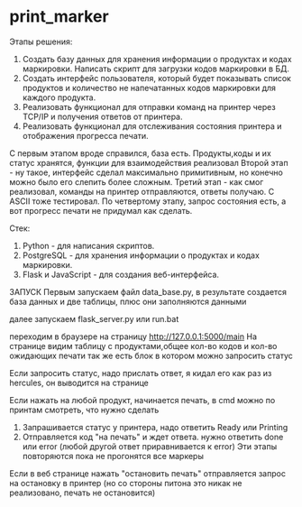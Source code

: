 # print_marker

Этапы решения:
1. Создать базу данных для хранения информации о продуктах и кодах маркировки. Написать скрипт для загрузки кодов маркировки в БД.
2. Создать интерфейс пользователя, который будет показывать список продуктов и количество не напечатанных кодов маркировки для каждого продукта.
3. Реализовать функционал для отправки команд на принтер через TCP/IP и получения ответов от принтера.
4. Реализовать функционал для отслеживания состояния принтера и отображения прогресса печати.


C первым этапом вроде справился, база есть. Продукты,коды и их статус хранятся, функции для взаимодействия реализовал
Второй этап - ну такое, интерфейс сделал максимально примитивным, но конечно можно было его слепить более сложным. 
Третий этап - как смог реализовал, команды на принтер отправляются, ответы получаю. С ASCII тоже тестировал.
По четвертому этапу, запрос состояния есть, а вот прогресс печати не придумал как сделать.


Стек:
1. Python - для написания скриптов.
2. PostgreSQL - для хранения информации о продуктах и кодах маркировки.
3. Flask и JavaScript - для создания веб-интерфейса.


ЗАПУСК
Первым запускаем файл data_base.py, в результате создается база данных и две таблицы, плюс они заполняются данными 

далее запускаем flask_server.py или run.bat

переходим в браузере на страницу http://127.0.0.1:5000/main
На странице видим таблицу с продуктами,общее кол-во кодов и кол-во ожидающих печати
так же есть блок в котором можно запросить статус

Если запросить статус, надо прислать ответ, я кидал его как раз из hercules, он выводится на странице

Если нажать на любой продукт, начинается печать, в cmd можно по принтам смотреть, что нужно сделать
1. Запрашивается статус у принтера, надо ответить Ready или Printing
2. Отправляется код "на печать" и ждет ответа. нужно ответить done или error (любой другой ответ приравнивается к error)
Эти этапы повторяются пока не прогонятся все маркеры


Если в веб странице нажать "остановить печать" отправляется запрос на остановку в принтер (но со стороны питона это никак не реализовано, печать не остановится)


